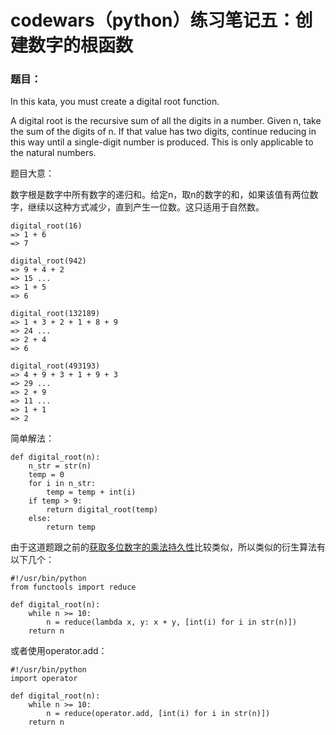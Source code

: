 # codewars（python）练习笔记五：创建数字的根函数

### 题目：

In this kata, you must create a digital root function.

A digital root is the recursive sum of all the digits in a number. Given n, take the sum of the digits of n. If that value has two digits, continue reducing in this way until a single-digit number is produced. This is only applicable to the natural numbers.

题目大意：

数字根是数字中所有数字的递归和。给定n，取n的数字的和，如果该值有两位数字，继续以这种方式减少，直到产生一位数。这只适用于自然数。

```
digital_root(16)
=> 1 + 6
=> 7

digital_root(942)
=> 9 + 4 + 2
=> 15 ...
=> 1 + 5
=> 6

digital_root(132189)
=> 1 + 3 + 2 + 1 + 8 + 9
=> 24 ...
=> 2 + 4
=> 6

digital_root(493193)
=> 4 + 9 + 3 + 1 + 9 + 3
=> 29 ...
=> 2 + 9
=> 11 ...
=> 1 + 1
=> 2
```

简单解法：

```
def digital_root(n):
    n_str = str(n)
    temp = 0
    for i in n_str:
        temp = temp + int(i) 
    if temp > 9:
        return digital_root(temp)
    else:
        return temp
```

由于这道题跟之前的[获取多位数字的乘法持久性](https://www.jianshu.com/p/27503826d1b3)比较类似，所以类似的衍生算法有以下几个：

```
#!/usr/bin/python
from functools import reduce

def digital_root(n):
    while n >= 10:
        n = reduce(lambda x, y: x + y, [int(i) for i in str(n)])
    return n
```

或者使用operator.add：

```
#!/usr/bin/python
import operator

def digital_root(n):
    while n >= 10:
        n = reduce(operator.add, [int(i) for i in str(n)])
    return n
```
